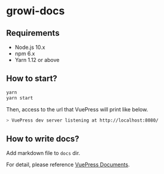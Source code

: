 # growi-docs

## Requirements

- Node.js 10.x
- npm 6.x
- Yarn 1.12 or above

## How to start?

``` bash
yarn
yarn start
```

Then, access to the url that VuePress will print like below.

``` bash
> VuePress dev server listening at http://localhost:8080/
```

## How to write docs?

Add markdown file to `docs` dir.

For detail, please reference [VuePress Documents](https://vuepress.vuejs.org/).
